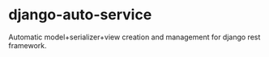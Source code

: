 django-auto-service
===================

Automatic model+serializer+view creation and management for django rest framework.
